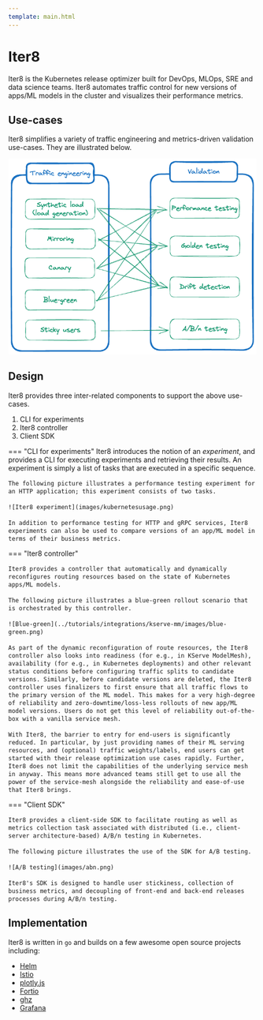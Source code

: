 ```yaml
---
template: main.html
---
```


# Iter8
Iter8 is the Kubernetes release optimizer built for DevOps, MLOps, SRE and data science teams. Iter8 automates traffic control for new versions of apps/ML models in the cluster and visualizes their performance metrics.

## Use-cases

Iter8 simplifies a variety of traffic engineering and metrics-driven validation use-cases. They are illustrated below.

![Iter8 use-cases](images/iter8usecases.png)

## Design

Iter8 provides three inter-related components to support the above use-cases.

1. CLI for experiments
2. Iter8 controller
3. Client SDK

=== "CLI for experiments"
    Iter8 introduces the notion of an *experiment*, and provides a CLI for executing experiments and retrieving their results. An experiment is simply a list of tasks that are executed in a specific sequence. 
    
    The following picture illustrates a performance testing experiment for an HTTP application; this experiment consists of two tasks.

    ![Iter8 experiment](images/kubernetesusage.png)

    In addition to performance testing for HTTP and gRPC services, Iter8 experiments can also be used to compare versions of an app/ML model in terms of their business metrics.

=== "Iter8 controller"

    Iter8 provides a controller that automatically and dynamically reconfigures routing resources based on the state of Kubernetes apps/ML models. 
    
    The following picture illustrates a blue-green rollout scenario that is orchestrated by this controller.

    ![Blue-green](../tutorials/integrations/kserve-mm/images/blue-green.png)
    
    As part of the dynamic reconfiguration of route resources, the Iter8 controller also looks into readiness (for e.g., in KServe ModelMesh), availability (for e.g., in Kubernetes deployments) and other relevant status conditions before configuring traffic splits to candidate versions. Similarly, before candidate versions are deleted, the Iter8 controller uses finalizers to first ensure that all traffic flows to the primary version of the ML model. This makes for a very high-degree of reliability and zero-downtime/loss-less rollouts of new app/ML model versions. Users do not get this level of reliability out-of-the-box with a vanilla service mesh.

    With Iter8, the barrier to entry for end-users is significantly reduced. In particular, by just providing names of their ML serving resources, and (optional) traffic weights/labels, end users can get started with their release optimization use cases rapidly. Further, Iter8 does not limit the capabilities of the underlying service mesh in anyway. This means more advanced teams still get to use all the power of the service-mesh alongside the reliability and ease-of-use that Iter8 brings.

=== "Client SDK"

    Iter8 provides a client-side SDK to facilitate routing as well as metrics collection task associated with distributed (i.e., client-server architecture-based) A/B/n testing in Kubernetes. 
    
    The following picture illustrates the use of the SDK for A/B testing.

    ![A/B testing](images/abn.png)

    Iter8's SDK is designed to handle user stickiness, collection of business metrics, and decoupling of front-end and back-end releases processes during A/B/n testing.

## Implementation
Iter8 is written in `go` and builds on a few awesome open source projects including:

- [Helm](https://helm.sh)
- [Istio](https://istio.io)
- [plotly.js](https://github.com/plotly/plotly.js)
- [Fortio](https://github.com/fortio/fortio)
- [ghz](https://ghz.sh)
- [Grafana](https://grafana.com/)
